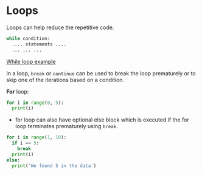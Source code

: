 # Loops

Loops can help reduce the repetitive code.

```python
while condition:
  .... statements ....
  ... ... ...
```

[While loop example](../examples/while.py)

In a loop, `break` or `continue` can be used to break the loop prematurely or to skip one of the iterations based on a condition.

**For** loop:

```python
for i in range(0, 5):
  print(i)
```

- for loop can also have optional else block which is executed if the for loop terminates prematurely using `break`.

```python
for i in range(1, 10):
  if i == 5:
    break
  print(i)
else:
  print('We found 5 in the data')
```
